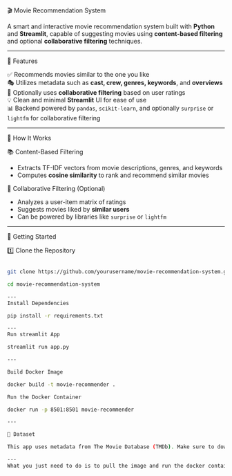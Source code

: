  🎬 Movie Recommendation System

  A smart and interactive movie recommendation system built with **Python** and **Streamlit**, capable of suggesting movies using **content-based filtering** and optional **collaborative filtering** techniques.

---

 📌 Features

  ✅ Recommends movies similar to the one you like  
  🎭 Utilizes metadata such as **cast, crew, genres, keywords**, and **overviews**  
  👥 Optionally uses **collaborative filtering** based on user ratings  
  💡 Clean and minimal **Streamlit** UI for ease of use  
  📊 Backend powered by `pandas`, `scikit-learn`, and optionally `surprise` or `lightfm` for collaborative filtering

---

 🧠 How It Works

 📚 Content-Based Filtering
 
  - Extracts TF-IDF vectors from movie descriptions, genres, and keywords
  - Computes **cosine similarity** to rank and recommend similar movies

 👥 Collaborative Filtering (Optional)
 
  - Analyzes a user-item matrix of ratings
  - Suggests movies liked by **similar users**
  - Can be powered by libraries like `surprise` or `lightfm`

---

 🚀 Getting Started

 1️⃣ Clone the Repository
```bash

git clone https://github.com/yourusername/movie-recommendation-system.git

cd movie-recommendation-system

---
Install Dependencies

pip install -r requirements.txt

---
Run streamlit App

streamlit run app.py

---

Build Docker Image

docker build -t movie-recommender .

Run the Docker Container

docker run -p 8501:8501 movie-recommender

---

📁 Dataset

This app uses metadata from The Movie Database (TMDb). Make sure to download and clean the dataset or fetch it using their API if needed.

---
What you just need to do is to pull the image and run the docker container --->> otherwise Run the Docker container.... 
